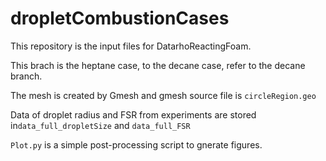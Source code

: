 # dropletCombustionCases

This repository is the input files for DatarhoReactingFoam. 

This brach is the heptane case, to the decane case, refer to the decane branch.

The mesh is created by Gmesh and gmesh source file is `circleRegion.geo`

Data of droplet radius and FSR from experiments are stored in`data_full_dropletSize` and `data_full_FSR`

`Plot.py` is a simple post-processing script to gnerate figures.
